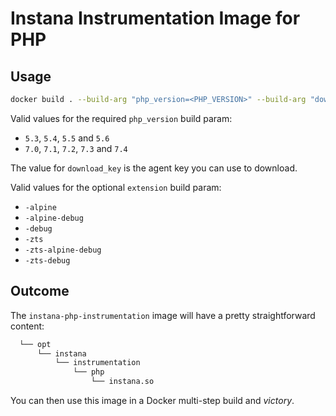 # Instana Instrumentation Image for PHP

## Usage

```sh
docker build . --build-arg "php_version=<PHP_VERSION>" --build-arg "download_key=<DOWNLOAD_KEY>" --build-arg "extension=<EXTENSION>" -t instana-php-instrumentation
```

Valid values for the required `php_version` build param:

- `5.3`, `5.4`, `5.5` and `5.6`
- `7.0`, `7.1`, `7.2`, `7.3` and `7.4`

The value for `download_key` is the agent key you can use to download.

Valid values for the optional `extension` build param:

- `-alpine`
- `-alpine-debug`
- `-debug`
- `-zts`
- `-zts-alpine-debug`
- `-zts-debug`

## Outcome

The `instana-php-instrumentation` image will have a pretty straightforward content:

```sh
  └── opt
      └── instana
          └── instrumentation
              └── php
                  └── instana.so
```

You can then use this image in a Docker multi-step build and _victory_.
